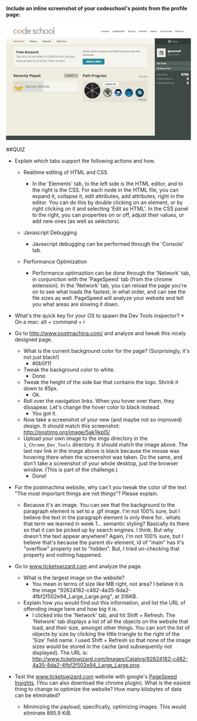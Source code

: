 #### Include an inline screenshot of your codeschool's points from the profile page:


<img src="imgs/code_school_points.png">

<!-- Modify the Markdown to include your answers. Don't delete the questions! -->

##QUIZ
* Explain which tabs support the following actions and how.
  * Realtime editing of HTML and CSS 
      * In the 'Elements' tab, to the left side is the HTML editor, and to the right is the CSS.  For each node in the HTML file, you can expand it, collapse it, edit attributes, add attributes, right in the editor.  You can do this by double clicking on an element, or by right clicking on it and selecting 'Edit as HTML'.  In the CSS panel to the right, you can properties on or off, adjust their values, or add new ones (as well as selectors).

  * Javascript Debugging
      * Javascript debugging can be performed through the 'Console' tab.

  * Performance Optimization 
      * Performance optimaztion can be done through the 'Network' tab, in conjunction with the 'PageSpeed' tab (from the chrome extension).  In the 'Network' tab, you can reload the page you're on to see what loads the fastest, in what order, and can see the file sizes as well.  PageSpeed will analyze your website and tell you what areas are slowing it down.

* What's the quick key for your OS to spawn the Dev Tools inspector?
      * On a mac:  alt + command + i

* Go to http://www.postmachina.com/ and analyze and tweak this nicely designed page.
  * What is the current background color for the page?  (Surprisingly, it's not just black!)
      * #0b0f11
  * Tweak the background color to white.
      * Done.
  * Tweak the height of the side bar that contains the logo.  Shrink it down to 85px.
      * Ok.
  * Roll over the navigation links.  When you hover over them, they dissapear.  Let's change the hover color to black instead.
      * You got it.
  * Now take a screenshot of your new (and maybe not so improved) design.  It should match this screenshot: http://postimg.org/image/5ak1jkpl5/
  * Upload your own image to the imgs directory in the `1_Chrome_Dev_Tools` directory.  It should match the image above. The last nav link in the image above is black because the mouse was hovering there when the screenshot was taken. Do the same, and don't take a screenshot of your whole desktop, just the browser window. (This is part of the challenge.)
      * Done!

* For the postmachina website, why can't you tweak the color of the text "The most important things are not things"?  Please explain.
    * Because it's an image.  You can see that the background to the paragraph element is set to a .gif image.  I'm not 100% sure, but I believe the text in the paragraph element is only there for.. whats that term we learned in week 1... semantic styling?  Basically its there so that it can be picked up by search engines.  I think.  But why doesn't the text appear anywhere?  Again, I'm not 100% sure, but I believe that's because the parent div element, id of "main" has it's "overflow" property set to "hidden".  But, I tried un-checking that property and nothing happened.

* Go to www.ticketswizard.com and analyze the page.  
  * What is the largest image on the website?
      * You mean in terms of size like MB right, not area?  I believe it is the image "92624182-c482-4a35-8da2-4fbf2f502e94_Large_Large.png", at 316KB.
  * Explain how you would find out this information, and list the URL of offending image here and how big it is.
      * I clicked into the 'Network' tab, and hit Shift + Refresh.  The 'Network' tab displays a list of all the objects on the website that load, and their size, amongst other things.  You can sort the list of objects by size by clicking the little triangle to the right of the 'Size' field name.  I used Shift + Refresh so that none of the image sizes would be stored in the cache (and subsequently not displayed).  The URL is:  http://www.ticketswizard.com/Images/Catalog/92624182-c482-4a35-8da2-4fbf2f502e94_Large_Large.png.

* Test the www.ticketswizard.com website with google's [PageSpeed Insights](http://www.ticketswizard.com/).  (You can also download the chrome plugin).  What is the easiest thing to change to optimize the website?  How many kilobytes of data can be eliminated?
    * Minimizing the payload; specifically, optimizing images.  This would eliminate 885.9 KiB.
